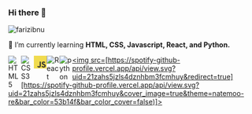 ### Hi there 👋

<p align="left"> <img src="https://komarev.com/ghpvc/?username=farizibnu&label=Profile%20views&color=ce9927&style=flat" alt="farizibnu" /> </p>

🌱 I’m currently learning **HTML, CSS, Javascript, React, and Python.**

<img align="left" alt="HTML5" width="26px" src="https://cdn-icons-png.flaticon.com/512/1051/1051277.png" />
<img align="left" alt="CSS3" width="26px" src="https://cdn.icon-icons.com/icons2/1826/PNG/512/4202020css3htmllogosocialsocialmedia-115668_115633.png" />
<img align="left" alt="JavaScript" width="26px" src="https://raw.githubusercontent.com/github/explore/80688e429a7d4ef2fca1e82350fe8e3517d3494d/topics/javascript/javascript.png" />
<img align="left" alt="React" width="26px" src="https://upload.wikimedia.org/wikipedia/commons/thumb/a/a7/React-icon.svg/1200px-React-icon.svg.png" />
<img align="left" alt="python" width="26px" src="https://upload.wikimedia.org/wikipedia/commons/thumb/c/c3/Python-logo-notext.svg/2048px-Python-logo-notext.svg.png" />

[<img src=[https://spotify-github-profile.vercel.app/api/view.svg?uid=21zahs5jzls4dznhbm3fcmhuy&redirect=true][https://spotify-github-profile.vercel.app/api/view.svg?uid=21zahs5jzls4dznhbm3fcmhuy&cover_image=true&theme=natemoo-re&bar_color=53b14f&bar_color_cover=false)]>]()
